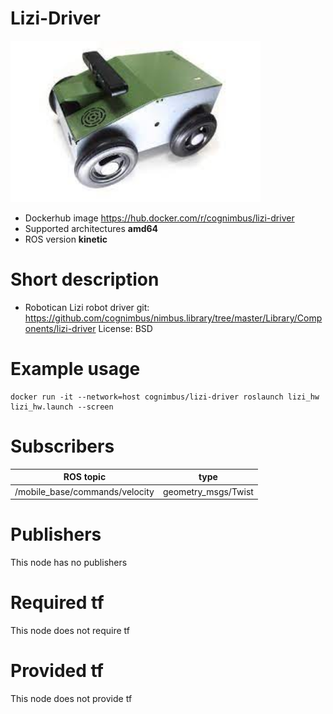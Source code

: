 # Lizi-Driver

<img src="./lizi-driver/lizi.jpeg" alt="lizi-driver" width="400"/>

* Dockerhub image https://hub.docker.com/r/cognimbus/lizi-driver
* Supported architectures <b>amd64</b>
* ROS version <b>kinetic
</b>

# Short description
* Robotican Lizi robot driver
git: https://github.com/cognimbus/nimbus.library/tree/master/Library/Components/lizi-driver
License: BSD

# Example usage
```
docker run -it --network=host cognimbus/lizi-driver roslaunch lizi_hw lizi_hw.launch --screen
```

# Subscribers
ROS topic | type
--- | ---
/mobile_base/commands/velocity | geometry_msgs/Twist


# Publishers
This node has no publishers


# Required tf
This node does not require tf


# Provided tf
This node does not provide tf



